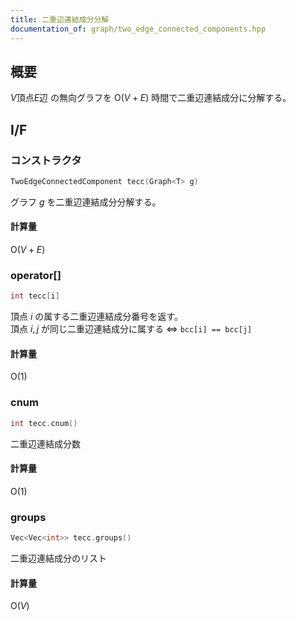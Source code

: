 ```yaml
---
title: 二重辺連結成分分解
documentation_of: graph/two_edge_connected_components.hpp
---
```


## 概要

$V$頂点$E$辺 の無向グラフを $\mathrm{O}(V+E)$ 時間で二重辺連結成分に分解する。

## I/F

### コンストラクタ

```cpp
TwoEdgeConnectedComponent tecc(Graph<T> g)
```

グラフ $g$ を二重辺連結成分分解する。

#### 計算量

$\mathrm{O}(V+E)$

### operator[]

```cpp
int tecc[i]
```

頂点 $i$ の属する二重辺連結成分番号を返す。  
頂点 $i,j$ が同じ二重辺連結成分に属する $\Leftrightarrow$ `bcc[i] == bcc[j]`

#### 計算量

$\mathrm{O}(1)$

### cnum

```cpp
int tecc.cnum()
```

二重辺連結成分数

#### 計算量

$\mathrm{O}(1)$

### groups

```cpp
Vec<Vec<int>> tecc.groups()
```

二重辺連結成分のリスト

#### 計算量

$\mathrm{O}(V)$
